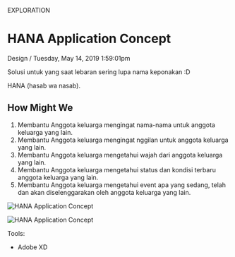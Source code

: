 <p class="type">EXPLORATION</p>

# HANA Application Concept

<p class="meta">Design  /  Tuesday, May 14, 2019 1:59:01pm</p>

Solusi untuk yang saat lebaran sering lupa nama keponakan :D

HANA (hasab wa nasab).

## How Might We

1. Membantu Anggota keluarga mengingat nama-nama untuk anggota keluarga yang lain.
2. Membantu Anggota keluarga mengingat nggilan untuk anggota keluarga yang lain.
3. Membantu Anggota keluarga mengetahui wajah dari anggota keluarga yang lain.
4. Membantu Anggota keluarga mengetahui status dan kondisi terbaru anggota keluarga yang lain.
5. Membantu Anggota keluarga mengetahui event apa yang sedang, telah dan akan diselenggarakan oleh anggota keluarga yang lain.

![HANA Application Concept](https://farooq-agent.web.app/assets/images/works/large/UkSyMPts_work_image.jpg)

![HANA Application Concept](https://farooq-agent.web.app/assets/images/works/details/136-hana-application-concept/hana-v1.jpg)

Tools:
- Adobe XD
